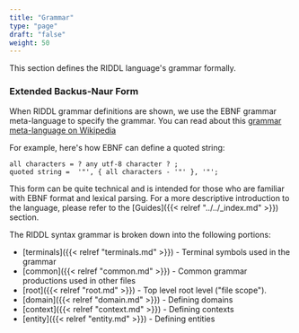 ```yaml
---
title: "Grammar"
type: "page"
draft: "false"
weight: 50
---
```


This section defines the RIDDL language's grammar formally. 

### Extended Backus-Naur Form
When RIDDL grammar definitions are shown, we use the EBNF grammar
meta-language to specify the grammar.  You can read about this
[grammar meta-language on Wikipedia](https://en.wikipedia.org/wiki/Extended_Backus%E2%80%93Naur_form)

For example, here's how EBNF can define a quoted string:
```ebnf
all characters = ? any utf-8 character ? ;
quoted string =  '"', { all characters - '"' }, '"';
```
This form can be quite technical and is intended for those who are familiar with
EBNF format and lexical parsing.  For a more descriptive introduction to the 
language, please refer to the [Guides]({{< relref "../../_index.md" >}}) 
section.


The RIDDL syntax grammar is broken down into the following portions:
* [terminals]({{< relref "terminals.md" >}}) - Terminal symbols used in the 
  grammar
* [common]({{< relref "common.md" >}}) - Common grammar productions used in 
  other files
* [root]({{< relref "root.md" >}}) - Top level root level ("file scope").
* [domain]({{< relref "domain.md" >}}) - Defining domains
* [context]({{< relref "context.md" >}}) - Defining contexts
* [entity]({{< relref "entity.md" >}}) - Defining entities
